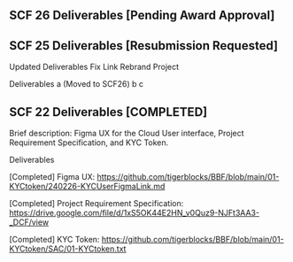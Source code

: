## SCF 26 Deliverables [Pending Award Approval]


## SCF 25 Deliverables [Resubmission Requested]
Updated Deliverables
Fix Link
Rebrand Project

Deliverables 
 a (Moved to SCF26)
 b
 c 

 ## SCF 22 Deliverables [COMPLETED] 

Brief description: Figma UX for the Cloud User interface, Project Requirement Specification, and KYC Token.

Deliverables

[Completed] Figma UX: https://github.com/tigerblocks/BBF/blob/main/01-KYCtoken/240226-KYCUserFigmaLink.md

[Completed] Project Requirement Specification: https://drive.google.com/file/d/1xS5OK44E2HN_v0Quz9-NJFt3AA3-_DCF/view

[Completed] KYC Token: https://github.com/tigerblocks/BBF/blob/main/01-KYCtoken/SAC/01-KYCtoken.txt
